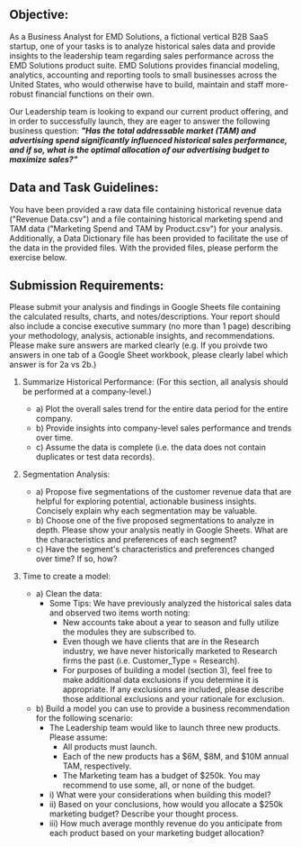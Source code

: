 ## Objective:

As a Business Analyst for EMD Solutions, a fictional vertical B2B SaaS startup, one of your tasks is to analyze historical sales data and provide insights to the leadership team regarding sales performance across the EMD Solutions product suite. EMD Solutions provides financial modeling, analytics, accounting and reporting tools to small businesses across the United States, who would otherwise have to build, maintain and staff more-robust financial functions on their own.

Our Leadership team is looking to expand our current product offering, and in order to successfully launch, they are eager to answer the following business question: ***"Has the total addressable market (TAM) and advertising spend significantly influenced historical sales performance, and if so, what is the optimal allocation of our advertising budget to maximize sales?"***

## Data and Task Guidelines:

You have been provided a raw data file containing historical revenue data ("Revenue Data.csv") and a file containing historical marketing spend and TAM data ("Marketing Spend and TAM by Product.csv") for your analysis. Additionally, a Data Dictionary file has been provided to facilitate the use of the data in the provided files. With the provided files, please perform the exercise below. 

## Submission Requirements:

Please submit your analysis and findings in Google Sheets file containing the calculated results, charts, and notes/descriptions. Your report should also include a concise executive summary (no more than 1 page) describing your methodology, analysis, actionable insights, and recommendations. Please make sure answers are marked clearly (e.g. If you proivde two answers in one tab of a Google Sheet workbook, please clearly label which answer is for 2a vs 2b.)



1. Summarize Historical Performance: (For this section, all analysis should be performed at a company-level.)
   
   - a) Plot the overall sales trend for the entire data period for the entire company.
   - b) Provide insights into company-level sales performance and trends over time.
   - c) Assume the data is complete (i.e. the data does not contain duplicates or test data records).


2. Segmentation Analysis:
   
      - a) Propose five segmentations of the customer revenue data that are helpful for exploring potential, actionable business insights. Concisely explain why each segmentation may be valuable.
      - b) Choose one of the five proposed segmentations to analyze in depth. Please show your analysis neatly in Google Sheets. What are the characteristics and preferences of each segment?
      - c) Have the segment's characteristics and preferences changed over time? If so, how?
    

3. Time to create a model:
   
    - a) Clean the data:
       * Some Tips: We have previously analyzed the historical sales data and observed two items worth noting:
           * New accounts take about a year to season and fully utilize the modules they are subscribed to.
           * Even though we have clients that are in the Research industry, we have never historically marketed to Research firms the past (i.e. Customer_Type = Research).
           * For purposes of building a model (section 3), feel free to make additional data exclusions if you determine it is appropriate. If any exclusions are included, please describe those additional exclusions and your rationale for exclusion.
    - b) Build a model you can use to provide a business recommendation for the following scenario:
       * The Leadership team would like to launch three new products. Please assume:
         * All products must launch.
         * Each of the new products has a $6M, $8M, and $10M annual TAM, respectively.
         * The Marketing team has a budget of $250k. You may recommend to use some, all, or none of the budget.
       - i) What were your considerations when building this model?
       - ii) Based on your conclusions, how would you allocate a $250k marketing budget? Describe your thought process.
       - iii) How much average monthly revenue do you anticipate from each product based on your marketing budget allocation?
         


